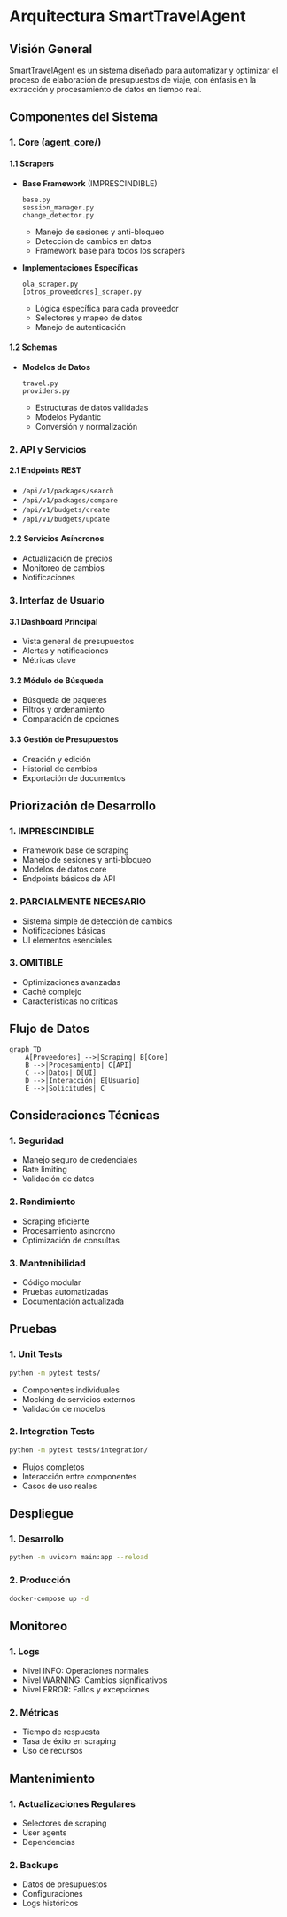 # Arquitectura SmartTravelAgent

## Visión General

SmartTravelAgent es un sistema diseñado para automatizar y optimizar el proceso de elaboración de presupuestos de viaje, con énfasis en la extracción y procesamiento de datos en tiempo real.

## Componentes del Sistema

### 1. Core (agent_core/)

#### 1.1 Scrapers 
- **Base Framework** (IMPRESCINDIBLE)
  ```
  base.py
  session_manager.py
  change_detector.py
  ```
  - Manejo de sesiones y anti-bloqueo
  - Detección de cambios en datos
  - Framework base para todos los scrapers

- **Implementaciones Específicas**
  ```
  ola_scraper.py
  [otros_proveedores]_scraper.py
  ```
  - Lógica específica para cada proveedor
  - Selectores y mapeo de datos
  - Manejo de autenticación

#### 1.2 Schemas
- **Modelos de Datos**
  ```
  travel.py
  providers.py
  ```
  - Estructuras de datos validadas
  - Modelos Pydantic
  - Conversión y normalización

### 2. API y Servicios

#### 2.1 Endpoints REST
- `/api/v1/packages/search`
- `/api/v1/packages/compare`
- `/api/v1/budgets/create`
- `/api/v1/budgets/update`

#### 2.2 Servicios Asíncronos
- Actualización de precios
- Monitoreo de cambios
- Notificaciones

### 3. Interfaz de Usuario

#### 3.1 Dashboard Principal
- Vista general de presupuestos
- Alertas y notificaciones
- Métricas clave

#### 3.2 Módulo de Búsqueda
- Búsqueda de paquetes
- Filtros y ordenamiento
- Comparación de opciones

#### 3.3 Gestión de Presupuestos
- Creación y edición
- Historial de cambios
- Exportación de documentos

## Priorización de Desarrollo

### 1. IMPRESCINDIBLE 
- Framework base de scraping
- Manejo de sesiones y anti-bloqueo
- Modelos de datos core
- Endpoints básicos de API

### 2. PARCIALMENTE NECESARIO 
- Sistema simple de detección de cambios
- Notificaciones básicas
- UI elementos esenciales

### 3. OMITIBLE 
- Optimizaciones avanzadas
- Caché complejo
- Características no críticas

## Flujo de Datos

```mermaid
graph TD
    A[Proveedores] -->|Scraping| B[Core]
    B -->|Procesamiento| C[API]
    C -->|Datos| D[UI]
    D -->|Interacción| E[Usuario]
    E -->|Solicitudes| C
```

## Consideraciones Técnicas

### 1. Seguridad
- Manejo seguro de credenciales
- Rate limiting
- Validación de datos

### 2. Rendimiento
- Scraping eficiente
- Procesamiento asíncrono
- Optimización de consultas

### 3. Mantenibilidad
- Código modular
- Pruebas automatizadas
- Documentación actualizada

## Pruebas

### 1. Unit Tests
```bash
python -m pytest tests/
```
- Componentes individuales
- Mocking de servicios externos
- Validación de modelos

### 2. Integration Tests
```bash
python -m pytest tests/integration/
```
- Flujos completos
- Interacción entre componentes
- Casos de uso reales

## Despliegue

### 1. Desarrollo
```bash
python -m uvicorn main:app --reload
```

### 2. Producción
```bash
docker-compose up -d
```

## Monitoreo

### 1. Logs
- Nivel INFO: Operaciones normales
- Nivel WARNING: Cambios significativos
- Nivel ERROR: Fallos y excepciones

### 2. Métricas
- Tiempo de respuesta
- Tasa de éxito en scraping
- Uso de recursos

## Mantenimiento

### 1. Actualizaciones Regulares
- Selectores de scraping
- User agents
- Dependencias

### 2. Backups
- Datos de presupuestos
- Configuraciones
- Logs históricos
